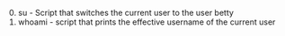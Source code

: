 0. su - Script that switches the current user to the user betty
1. whoami - script that prints the effective username of the current user
